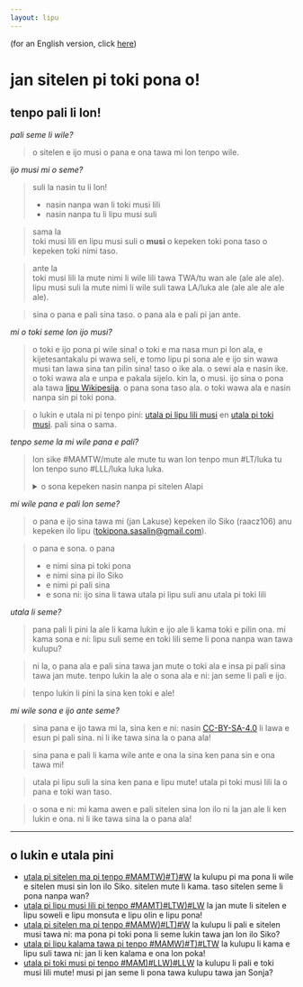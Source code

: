 ```yaml
---
layout: lipu
---
```

(for an English version, click [here](index_en.md))

# jan sitelen pi toki pona o!
## tenpo pali li lon!

*pali seme li wile?*

> o sitelen e ijo musi o pana e ona tawa mi lon tenpo wile.

*ijo musi mi o seme?*

> suli la nasin tu li lon!
> - nasin nanpa wan li toki musi lili
> - nasin nanpa tu li lipu musi suli

> sama la <br>
> toki musi lili en lipu musi suli o **musi** o kepeken toki pona taso o kepeken toki nimi taso. 

> ante la <br>
> toki musi lili la mute nimi li wile lili tawa TWA/tu wan ale (ale ale ale). <br>
> lipu musi suli la mute nimi li wile suli tawa LA/luka ale (ale ale ale ale ale). 

> sina o pana e pali sina taso. o pana ala e pali pi jan ante. 

*mi o toki seme lon ijo musi?*

> o toki e ijo pona pi wile sina!
> o toki e ma nasa mun pi lon ala, e kijetesantakalu pi wawa seli, e tomo lipu pi sona ale e ijo sin wawa musi tan lawa sina tan pilin sina!
> taso o ike ala. o sewi ala e nasin ike. o toki wawa ala e unpa e pakala sijelo.
> kin la, o musi. ijo sina o pona ala tawa [lipu Wikipesija](https://wikipesija.org/wiki/lipu_open). o pana sona taso ala. o toki wawa ala e nasin nanpa sin pi toki pona. 

> o lukin e utala ni pi tenpo pini: [utala pi lipu lili musi](lipu-lili/) en [utala pi toki musi](toki-musi-lili). pali sina o sama. 

*tenpo seme la mi wile pana e pali?*

> lon sike #MAMTW/mute ale mute tu wan lon tenpo mun #LT/luka tu lon tenpo suno #LLL/luka luka luka.
>   <details><summary>o sona kepeken nasin nanpa pi sitelen Alapi</summary> 2023-07-15 </details>

*mi wile pana e pali lon seme?*

> o pana e ijo sina tawa mi (jan Lakuse) kepeken ilo Siko (raacz106) anu kepeken ilo lipu (tokipona.sasalin@gmail.com).

> o pana e sona. o pana 
> - e nimi sina pi toki pona
> - e nimi sina pi ilo Siko
> - e nimi pi pali sina
> - e sona ni: ijo sina li tawa utala pi lipu suli anu utala pi toki lili

*utala li seme?*

> pana pali li pini la ale li kama lukin e ijo ale li kama toki e pilin ona. mi kama sona e ni: lipu suli seme en toki lili seme li pona nanpa wan tawa kulupu?

> ni la, o pana ala e pali sina tawa jan mute o toki ala e insa pi pali sina tawa jan mute. tenpo lukin la ale o sona ala e ni: jan seme li pali e ijo.

> tenpo lukin li pini la sina ken toki e ale!

*mi wile sona e ijo ante seme?*

> sina pana e ijo tawa mi la, sina ken e ni: nasin [CC-BY-SA-4.0](https://creativecommons.org/licenses/by-sa/4.0/) li lawa e esun pi pali sina. ni li ike tawa sina la o pana ala!

> sina pana e pali li kama wile ante e ona la sina ken pana sin e ona tawa mi!

> utala pi lipu suli la sina ken pana e lipu mute! utala pi toki musi lili la o pana e toki wan taso. 

> o sona e ni: mi kama awen e pali sitelen sina lon ilo ni la jan ale li ken lukin e ona. ni li ike tawa sina la o pana ala!


***

## o lukin e utala pini
- [utala pi sitelen ma pi tenpo #MAMTW)#T)#W](ma-nanpa-tu/) la kulupu pi ma pona li wile e sitelen musi sin lon ilo Siko. sitelen mute li kama. taso sitelen seme li pona nanpa wan?
- [utala pi lipu musi lili pi tenpo #MAMT)#LTW)#LW](lipu-lili/) la jan mute li sitelen e lipu soweli e lipu monsuta e lipu olin e lipu pona!
- [utala pi sitelen ma pi tenpo #MAMW)#LT)#W](sitelen-ma/) la kulupu li pali e sitelen musi tawa ni: ma pona pi toki pona li seme lukin tawa jan lon ilo Siko?
- [utala pi lipu kalama tawa pi tenpo #MAMW)#T)#LTW](lipu-kalama-tawa/) la kulupu li kama e lipu suli tawa ni: jan li ken kalama e ona lon poka!
- [utala pi toki musi pi tenpo #MAM)#LLW)#LLW](toki-musi-lili/) la kulupu li pali e toki musi lili mute! musi pi jan seme li pona tawa kulupu tawa jan Sonja?

